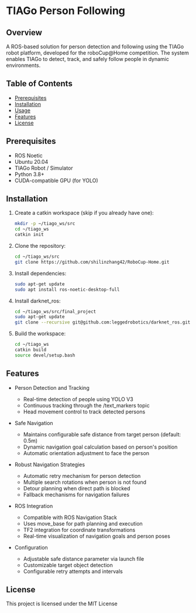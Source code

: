 # TIAGo Person Following

## Overview
A ROS-based solution for person detection and following using the TIAGo robot platform, developed for the roboCup@Home competition. The system enables TIAGo to detect, track, and safely follow people in dynamic environments.

## Table of Contents
- [Prerequisites](#prerequisites)
- [Installation](#installation)
- [Usage](#usage)
- [Features](#features)
- [License](#license)

## Prerequisites
- ROS Noetic
- Ubuntu 20.04
- TIAGo Robot / Simulator
- Python 3.8+
- CUDA-compatible GPU (for YOLO)

## Installation

1. Create a catkin workspace (skip if you already have one):
    ```bash
    mkdir -p ~/tiago_ws/src
    cd ~/tiago_ws
    catkin init
    ```

2. Clone the repository:
    ```bash
    cd ~/tiago_ws/src
    git clone https://github.com/shilinzhang42/RoboCup-Home.git
    ```

3. Install dependencies:
    ```bash
    sudo apt-get update
    sudo apt install ros-noetic-desktop-full
    ```

4. Install darknet_ros:
    ```bash
    cd ~/tiago_ws/src/final_project
    sudo apt-get update
    git clone --recursive git@github.com:leggedrobotics/darknet_ros.git
    ```

5. Build the workspace:
    ```bash
    cd ~/tiago_ws
    catkin build
    source devel/setup.bash
    ```

## Features
- Person Detection and Tracking
  - Real-time detection of people using YOLO V3
  - Continuous tracking through the /text_markers topic
  - Head movement control to track detected persons

- Safe Navigation
  - Maintains configurable safe distance from target person (default: 0.5m)
  - Dynamic navigation goal calculation based on person's position
  - Automatic orientation adjustment to face the person

- Robust Navigation Strategies
  - Automatic retry mechanism for person detection
  - Multiple search rotations when person is not found
  - Detour planning when direct path is blocked
  - Fallback mechanisms for navigation failures

- ROS Integration
  - Compatible with ROS Navigation Stack
  - Uses move_base for path planning and execution 
  - TF2 integration for coordinate transformations
  - Real-time visualization of navigation goals and person poses

- Configuration
  - Adjustable safe distance parameter via launch file
  - Customizable target object detection
  - Configurable retry attempts and intervals


## License

This project is licensed under the MIT License 
